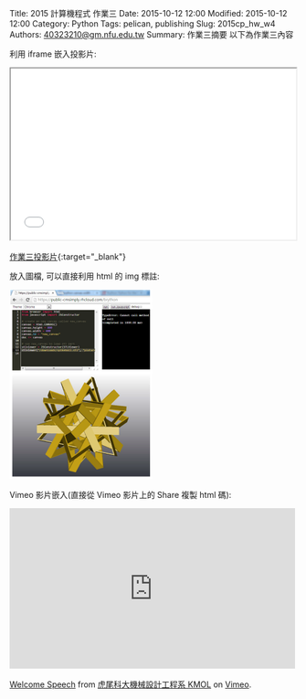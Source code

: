 Title: 2015 計算機程式 作業三
Date: 2015-10-12 12:00
Modified: 2015-10-12 12:00
Category: Python
Tags: pelican, publishing
Slug: 2015cp_hw_w4
Authors: 40323210@gm.nfu.edu.tw
Summary: 作業三摘要
以下為作業三內容

利用 iframe 嵌入投影片:

<iframe src="40323210_cp_w4.html" width="500" height="300"></iframe>

[作業三投影片](simplest4.html){:target="_blank"}


放入圖檔, 可以直接利用 html 的 img 標註:

<img src="images/3d_parts_viewer.png" width="250" alt="3D 零件檢視"></img>

Vimeo 影片嵌入(直接從 Vimeo 影片上的 Share 複製 html 碼):

<iframe src="https://player.vimeo.com/video/137724068" width="500" height="281" frameborder="0" webkitallowfullscreen mozallowfullscreen allowfullscreen></iframe> <p><a href="https://vimeo.com/137724068">Welcome Speech</a> from <a href="https://vimeo.com/user24079973">虎尾科大機械設計工程系 KMOL</a> on <a href="https://vimeo.com">Vimeo</a>.</p>
